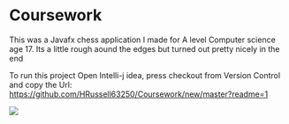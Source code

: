 # Coursework

This was a Javafx chess application I made for A level Computer science age 17. 
Its a little rough aound the edges but turned out pretty nicely in the end

To run this project
Open Intelli-j idea, press checkout from Version Control and copy the Url:
https://github.com/HRussell63250/Coursework/new/master?readme=1

![](https://imgur.com/ax2Uc3D)

